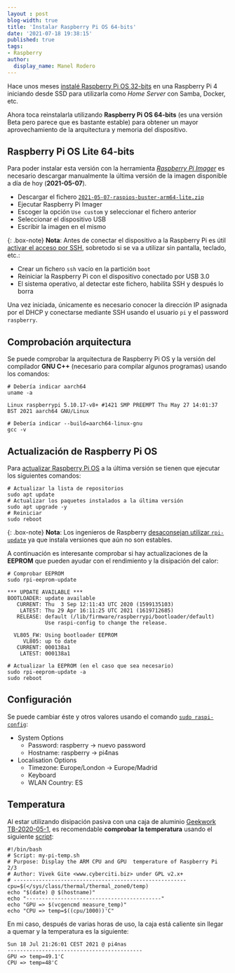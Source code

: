 ```yaml
---
layout : post
blog-width: true
title: 'Instalar Raspberry Pi OS 64-bits'
date: '2021-07-18 19:38:15'
published: true
tags:
- Raspberry
author:
  display_name: Manel Rodero
---
```


Hace unos meses [instalé Raspberry Pi OS 32-bits](/blog/iniciar-una-raspberry-pi-4-desde-usb-ssd) en una Raspberry Pi 4 iniciando desde SSD para utilizarla como _Home Server_ con Samba, Docker, etc.

Ahora toca reinstalarla utilizando **Raspberry Pi OS 64-bits** (es una versión Beta pero parece que es bastante estable) para obtener un mayor aprovechamiento de la arquitectura y memoria del dispositivo.

## Raspberry Pi OS Lite 64-bits

Para poder instalar esta versión con la herramienta [_Raspberry Pi Imager_](https://www.raspberrypi.org/software/) es necesario descargar manualmente la última versión de la imagen disponible a día de hoy (**2021-05-07**).

* Descargar el fichero [`2021-05-07-raspios-buster-arm64-lite.zip`](https://downloads.raspberrypi.org/raspios_lite_arm64/images/raspios_lite_arm64-2021-05-28/2021-05-07-raspios-buster-arm64-lite.zip)
* Ejecutar Raspberry Pi Imager
* Escoger la opción `Use custom` y seleccionar el fichero anterior
* Seleccionar el dispositivo USB
* Escribir la imagen en el mismo

{: .box-note}
**Nota**: Antes de conectar el dispositivo a la Raspberry Pi es útil [activar el acceso por SSH](https://www.raspberrypi.org/documentation/remote-access/ssh/), sobretodo si se va a utilizar sin pantalla, teclado, etc.:

* Crear un fichero `ssh` vacío en la partición `boot`
* Reiniciar la Raspberry Pi con el dispositivo conectado por USB 3.0
* El sistema operativo, al detectar este fichero, habilita SSH y después lo borra

Una vez iniciada, únicamente es necesario conocer la dirección IP asignada por el DHCP y conectarse mediante SSH usando el usuario `pi` y el password `raspberry`.

## Comprobación arquitectura

Se puede comprobar la arquitectura de Raspberry Pi OS y la versión del compilador **GNU C++** (necesario para compilar algunos programas) usando los comandos:

```
# Debería indicar aarch64
uname -a
```
```
Linux raspberrypi 5.10.17-v8+ #1421 SMP PREEMPT Thu May 27 14:01:37 BST 2021 aarch64 GNU/Linux
```

```
# Debería indicar --build=aarch64-linux-gnu
gcc -v
```

## Actualización de Raspberry Pi OS

Para [actualizar Raspberry Pi OS](https://www.raspberrypi.org/documentation/raspbian/updating.md) a la última versión se tienen que ejecutar los siguientes comandos:

```
# Actualizar la lista de repositorios
sudo apt update
# Actualizar los paquetes instalados a la última versión
sudo apt upgrade -y
# Reiniciar
sudo reboot
```

{: .box-note}
**Nota**: Los ingenieros de Raspberry [desaconsejan utilizar `rpi-update`](https://www.raspberrypi.org/documentation/raspbian/applications/rpi-update.md) ya que instala versiones que aún no son estables.

A continuación es interesante comprobar si hay actualizaciones de la **EEPROM** que pueden ayudar con el rendimiento y la disipación del calor:

```
# Comprobar EEPROM
sudo rpi-eeprom-update
```
```
*** UPDATE AVAILABLE ***
BOOTLOADER: update available
   CURRENT: Thu  3 Sep 12:11:43 UTC 2020 (1599135103)
    LATEST: Thu 29 Apr 16:11:25 UTC 2021 (1619712685)
   RELEASE: default (/lib/firmware/raspberrypi/bootloader/default)
            Use raspi-config to change the release.

  VL805_FW: Using bootloader EEPROM
     VL805: up to date
   CURRENT: 000138a1
    LATEST: 000138a1
```

```
# Actualizar la EEPROM (en el caso que sea necesario)
sudo rpi-eeprom-update -a
sudo reboot
```

## Configuración

Se puede cambiar éste y otros valores usando el comando [`sudo raspi-config`](https://www.raspberrypi.org/documentation/configuration/raspi-config.md):

* System Options
  * Password: raspberry &rarr; nuevo password
  * Hostname: raspberry &rarr; pi4nas
* Localisation Options
  * Timezone: Europe/London &rarr; Europe/Madrid
  * Keyboard
  * WLAN Country: ES

## Temperatura

Al estar utilizando disipación pasiva con una caja de aluminio [Geekwork TB-2020-05-1](https://amzn.to/3kbIeIL), es recomendable **comprobar la temperatura** usando el siguiente [script](https://www.cyberciti.biz/faq/linux-find-out-raspberry-pi-gpu-and-arm-cpu-temperature-command/):

```
#!/bin/bash
# Script: my-pi-temp.sh
# Purpose: Display the ARM CPU and GPU  temperature of Raspberry Pi 2/3 
# Author: Vivek Gite <www.cyberciti.biz> under GPL v2.x+
# -------------------------------------------------------
cpu=$(</sys/class/thermal/thermal_zone0/temp)
echo "$(date) @ $(hostname)"
echo "-------------------------------------------"
echo "GPU => $(vcgencmd measure_temp)"
echo "CPU => temp=$((cpu/1000))'C"
```

En mi caso, después de varias horas de uso, la caja está caliente sin llegar a quemar y la temperatura es la siguiente:

```
Sun 18 Jul 21:26:01 CEST 2021 @ pi4nas
-------------------------------------------
GPU => temp=49.1'C
CPU => temp=48'C
```
<p></p>
